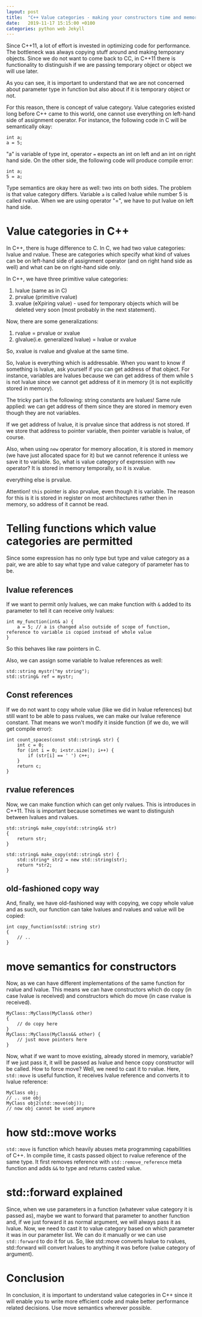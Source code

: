 ```yaml
---
layout: post
title:  "C++ Value categories - making your constructors time and memory optimal"
date:   2019-11-17 15:15:00 +0100
categories: python web Jekyll
---
```


Since C++11, a lot of effort is invested in optimizing code for performance. The bottleneck was always copying stuff around and making temporary objects. Since we do not want to come back to CC, in C++11 there is functionality to distinguish if we are passing temporary object or object we will use later. 

As you can see, it is important to understand that we are not concerned about parameter type in function but also about if it is temporary object or not. 

For this reason, there is concept of value category. Value categories existed long before C++ came to this world, one cannot use everything on left-hand side of assignment operator. For instance, the following code in C will be semantically okay:

	int a; 
	a = 5; 

"a" is variable of type int, operator `=` expects an int on left and an int on right hand side. On the other side, the following code will produce compile error:

	int a; 
	5 = a; 

Type semantics are okay here as well: two ints on both sides. The problem is that value category differs. Variable `a` is called lvalue while number 5 is called rvalue. When we are using operator "=", we have to put lvalue on left hand side. 

# Value categories in C++

In C++, there is huge difference to C. In C, we had two value categories: lvalue and rvalue. These are categories which specify what kind of values can be on left-hand side of assignment operator (and on right hand side as well) and what can be on right-hand side only. 

In C++, we have three primitive value categories:

1. lvalue (same as in C)
2. prvalue (primitive rvalue)
3. xvalue (eXpiring value) - used for temporary objects which will be deleted very soon (most probably in the next statement).

Now, there are some generalizations:

1. rvalue = prvalue or xvalue
2. glvalue(i.e. generalized lvalue) = lvalue or xvalue 

So, xvalue is rvalue and glvalue at the same time. 

So, lvalue is everything which is addressable. When you want to know if something is lvalue, ask yourself if you can get address of that object. For instance, variables are lvalues because we can get address of them while `5` is not lvalue since we cannot get address of it in memory (it is not explicitly stored in memory).

The tricky part is the following: string constants are lvalues! Same rule applied: we can get address of them since they are stored in memory even though they are not variables. 

If we get address of lvalue, it is prvalue since that address is not stored. If we store that address to pointer variable, then pointer variable is lvalue, of course. 

Also, when using `new` operator for memory allocation, it is stored in memory (we have just allocated space for it) but we cannot reference it unless we save it to variable. So, what is value category of expression with `new` operator? It is stored in memory temporally, so it is xvalue. 

everything else is prvalue. 

Attention! `this` pointer is also prvalue, even though it is variable. The reason for this is it is stored in register on most architectures rather then in memory, so address of it cannot be read. 


# Telling functions which value categories are permitted 

Since some expression has no only type but type and value category as a pair, we are able to say what type and value category of parameter has to be. 

## lvalue references

If we want to permit only lvalues, we can make function with `&` added to its parameter to tell it can receive only lvalues:

	int my_function(int& a) {
		a = 5; // a is changed also outside of scope of function, reference to variable is copied instead of whole value
	}

So this behaves like raw pointers in C. 

Also, we can assign some variable to lvalue references as well:

	std::string mystr("my string");
	std::string& ref = mystr;

## Const references

If we do not want to copy whole value (like we did in lvalue references) but still want to be able to pass rvalues, we can make our lvalue reference constant. That means we won't modify it inside function (if we do, we will get compile error):

	int count_spaces(const std::string& str) {
		int c = 0;
		for (int i = 0; i<str.size(); i++) {
			if (str[i] == ' ') c++;
		}
		return c;
	}

## rvalue references 

Now, we can make function which can get only rvalues. This is introduces in C++11. This is important because sometimes we want to distinguish between lvalues and rvalues. 

	std::string& make_copy(std::string&& str) 
	{
		return str;
	}

	std::string& make_copy(std::string& str) {
		std::string* str2 = new std::string(str);
		return *str2;
	}

## old-fashioned copy way 

And, finally, we have old-fashioned way with copying, we copy whole value and as such, our function can take lvalues and rvalues and value will be copied:

	int copy_function(sstd::string str) 
	{
		// .. 
	}

# move semantics for constructors 

Now, as we can have different implementations of the same function for rvalue and lvalue. This means we can have constructors which do copy (in case lvalue is received) and constructors which do move (in case rvalue is received). 

	MyClass::MyClass(MyClass& other) 
	{
		// do copy here
	}
	MyClass::MyClass(MyClass&& other) {
		// just move pointers here
	}

Now, what if we want to move existing, already stored in memory, variable? If we just pass it, it will be passed as lvalue and hence copy constructor will be called. How to force move? Well, we need to cast it to rvalue. Here, `std::move` is useful function, it receives lvalue reference and converts it to lvalue reference:

	MyClass obj;
	// .. use obj 
	MyClass obj2(std::move(obj));
	// now obj cannot be used anymore

# how std::move works 

`std::move` is function which heavily abuses meta programming capabilities of C++. In compile time, it casts passed object to rvalue reference of the same type. It first removes reference with `std::remove_reference` meta function and adds `&&` to type and returns casted value. 

# std::forward explained

Since, when we use parameters in a function (whatever value category it is passed as), maybe we want to forward that parameter to another function and, if we just forward it as normal argument, we will always pass it as lvalue. Now, we need to cast it to value category based on which parameter it was in our parameter list. We can do it manually or we can use `std::forward` to do it for us. So, like std::move converts lvalue to rvalues, std::forward will convert lvalues to anything it was before (value category of argument).

# Conclusion


In conclusion, it is important to understand value categories in C++ since it will enable you to write more efficient code and make better performance related decisions. Use move semantics wherever possible. 




